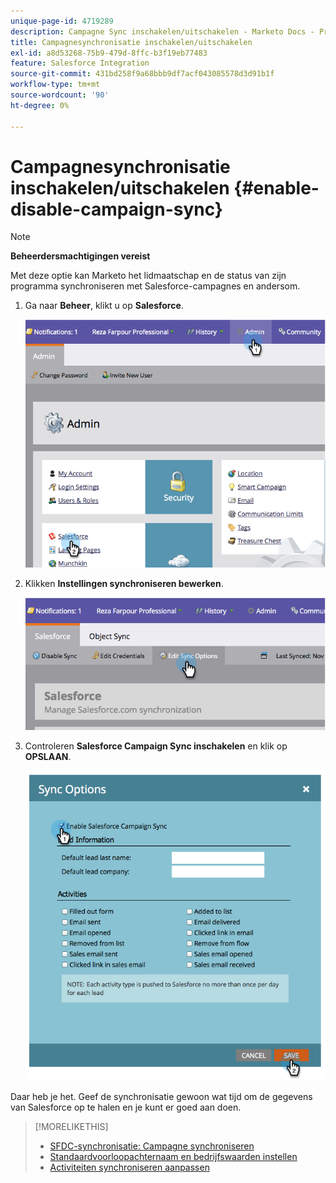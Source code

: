 ```yaml
---
unique-page-id: 4719289
description: Campagne Sync inschakelen/uitschakelen - Marketo Docs - Productdocumentatie
title: Campagnesynchronisatie inschakelen/uitschakelen
exl-id: a8d53268-75b9-479d-8ffc-b3f19eb77483
feature: Salesforce Integration
source-git-commit: 431bd258f9a68bbb9df7acf043085578d3d91b1f
workflow-type: tm+mt
source-wordcount: '90'
ht-degree: 0%

---
```


# Campagnesynchronisatie inschakelen/uitschakelen {#enable-disable-campaign-sync}

>[!NOTE]
>
>**Beheerdersmachtigingen vereist**

Met deze optie kan Marketo het lidmaatschap en de status van zijn programma synchroniseren met Salesforce-campagnes en andersom.

1. Ga naar **Beheer**, klikt u op **Salesforce**.

   ![](assets/image2014-12-9-13-3a36-3a49.png)

1. Klikken **Instellingen synchroniseren bewerken**.

   ![](assets/image2014-12-9-13-3a37-3a0.png)

1. Controleren **Salesforce Campaign Sync inschakelen** en klik op **OPSLAAN**.

   ![](assets/image2014-12-9-13-3a37-3a8.png)

Daar heb je het. Geef de synchronisatie gewoon wat tijd om de gegevens van Salesforce op te halen en je kunt er goed aan doen.

>[!MORELIKETHIS]
>
>* [SFDC-synchronisatie: Campagne synchroniseren](/help/marketo/product-docs/crm-sync/salesforce-sync/sfdc-sync-details/sfdc-sync-campaign-sync.md)
>* [Standaardvoorloopachternaam en bedrijfswaarden instellen](/help/marketo/product-docs/crm-sync/salesforce-sync/setup/optional-steps/set-default-person-last-name-and-company-name.md)
>* [Activiteiten synchroniseren aanpassen](/help/marketo/product-docs/crm-sync/salesforce-sync/setup/optional-steps/customize-activities-sync.md)

